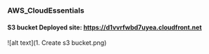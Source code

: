 ### AWS_CloudEssentials

#### S3 bucket Deployed site: https://d1vvrfwbd7uyea.cloudfront.net

![alt text](1. Create s3 bucket.png)
